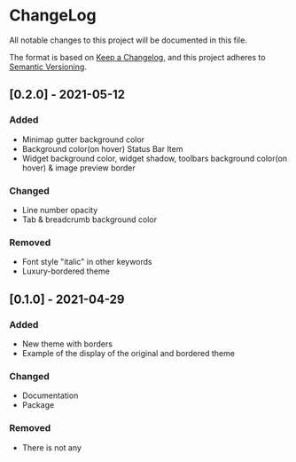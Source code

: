 # ChangeLog
All notable changes to this project will be documented in this file.<br>

The format is based on [Keep a Changelog](https://keepachangelog.com/en/1.0.0/), and this project adheres to [Semantic Versioning](https://semver.org/spec/v2.0.0.html).

## [0.2.0] - 2021-05-12
### Added
- Minimap gutter background color
- Background color(on hover) Status Bar Item
- Widget background color, widget shadow, toolbars background color(on hover) & image preview border
### Changed
- Line number opacity
- Tab & breadcrumb background color
### Removed
- Font style "italic" in other keywords
- Luxury-bordered theme

## [0.1.0] - 2021-04-29
### Added
- New theme with borders
- Example of the display of the original and bordered theme
### Changed
- Documentation
- Package
### Removed
- There is not any